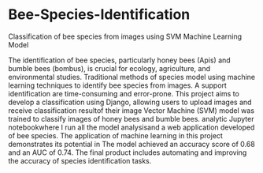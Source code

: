 # Bee-Species-Identification
Classification of bee species from images using SVM Machine Learning Model 


The identification of bee species, particularly honey bees (Apis) and bumble bees (bombus), is 
crucial for ecology, agriculture, and environmental studies. Traditional methods of species 
model using machine learning techniques to identify bee species from images. A support 
identification are time-consuming and error-prone. This project aims to develop a classification 
using Django, allowing users to upload images and receive classification resultof their image 
Vector Machine (SVM) model was trained to classify images of honey bees and bumble bees. 
analytic Jupyter notebookwhere I run all the model analysisand a web application developed 
of bee species. The application of machine learning in this project demonstrates its potential in 
The model achieved an accuracy score of 0.68 and an AUC of 0.74. The final product includes 
automating and improving the accuracy of species identification tasks.
